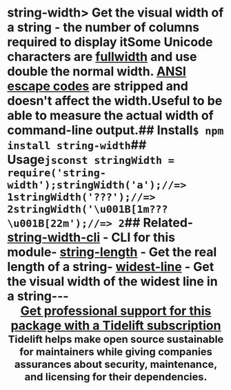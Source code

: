 # string-width> Get the visual width of a string - the number of columns required to display itSome Unicode characters are [fullwidth](https://en.wikipedia.org/wiki/Halfwidth_and_fullwidth_forms) and use double the normal width. [ANSI escape codes](https://en.wikipedia.org/wiki/ANSI_escape_code) are stripped and doesn't affect the width.Useful to be able to measure the actual width of command-line output.## Install```$ npm install string-width```## Usage```jsconst stringWidth = require('string-width');stringWidth('a');//=> 1stringWidth('???');//=> 2stringWidth('\u001B[1m???\u001B[22m');//=> 2```## Related- [string-width-cli](https://github.com/sindresorhus/string-width-cli) - CLI for this module- [string-length](https://github.com/sindresorhus/string-length) - Get the real length of a string- [widest-line](https://github.com/sindresorhus/widest-line) - Get the visual width of the widest line in a string---<div align="center">	<b>		<a href="https://tidelift.com/subscription/pkg/npm-string-width?utm_source=npm-string-width&utm_medium=referral&utm_campaign=readme">Get professional support for this package with a Tidelift subscription</a>	</b>	<br>	<sub>		Tidelift helps make open source sustainable for maintainers while giving companies<br>assurances about security, maintenance, and licensing for their dependencies.	</sub></div>